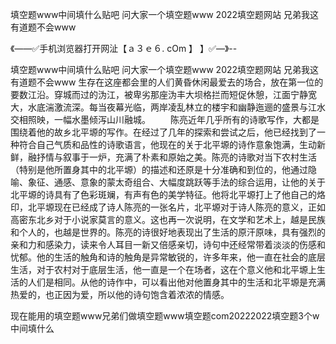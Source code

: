 填空题www中间填什么贴吧
问大家一个填空题www
2022填空题网站
兄弟我这有道题不会www


《——✅手机浏览器打开网沚【ａ３ｅ６. cOm 】 】✅—》--

填空题www中间填什么贴吧
问大家一个填空题www
2022填空题网站
兄弟我这有道题不会www
生存在这座都会里的人们黄昏休闲最爱去的场合，放在第一位的要数江沿。穿城而过的沩江，被卑劣那座沩丰大坝格拦而短促休憩，江面宁静宽大，水底湍激流深。每当夜幕光临，两岸凌乱林立的楼宇和幽静迤逦的盛景与江水交相照映，一幅水墨倾泻山川融城。
　　陈亮近年几乎所有的诗歌写作，大都是围绕着他的故乡北平塬的写作。在经过了几年的探索和尝试之后，他已经找到了一种符合自己气质和品性的诗歌语言，他现在的关于北平塬的诗作意象饱满，生动新鲜，融抒情与叙事于一炉，充满了朴素和原始之美。陈亮的诗歌对当下农村生活（特别是他所置身其中的北平塬）的描述和还原是十分准确和到位的，他通过隐喻、象征、通感、意象的蒙太奇组合、大幅度跳跃等手法的综合运用，让他的关于北平塬的诗具有了色彩斑斓，有声有色的美学特征。他将北平塬打上了他自己的烙印，北平塬现在已经成了诗人陈亮的一张名片，北平塬对于诗人陈亮的意义，正如高密东北乡对于小说家莫言的意义。这也再一次说明，在文学和艺术上，越是民族和个人的，也越是世界的。陈亮的诗很好地表现出了生活的原汗原味，具有强烈的亲和力和感染力，读来令人耳目一新又倍感亲切，诗句中还经常带着淡淡的伤感和忧郁。他的生活的触角和诗的触角是异常敏锐的，许多年来，他一直在社会的底层生活，对于农村对于底层生活，他一直是一个在场者，这在个意义他和北平塬上生活的人们是相同。从他的诗作中，可以看出他对他置身其中的生活和北平塬是充满热爱的，也正因为爱，所以他的诗句饱含着浓浓的情感。





现在能用的填空题www兄弟们做填空题www填空题com20222022填空题3个w中间填什么
